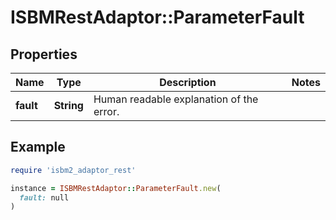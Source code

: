 # ISBMRestAdaptor::ParameterFault

## Properties

| Name | Type | Description | Notes |
| ---- | ---- | ----------- | ----- |
| **fault** | **String** | Human readable explanation of the error. |  |

## Example

```ruby
require 'isbm2_adaptor_rest'

instance = ISBMRestAdaptor::ParameterFault.new(
  fault: null
)
```


